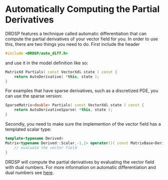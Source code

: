 # Automatically Computing the Partial Derivatives

DRDSP features a technique called automatic differentiation that can compute the partial derivatives of your vector field for you. In order to use this, there are two things you need to do. First include the header

```cpp
#include <DRDSP/auto_diff.h>
```

and use it in the model definition like so:

```cpp
MatrixXd Partials( const VectorXd& state ) const {
	return AutoDerivative( *this, state );
}
```

For examples that have sparse derivatives, such as a discretized PDE, you can use the sparse version:

```cpp
SparseMatrix<double> Partials( const VectorXd& state ) const {
	return AutoDerivativeSparse( *this, state );
}
```

Secondly, you need to make sure the implemention of the vector field has a templated scalar type:

```cpp
template<typename Derived>
Matrix<typename Derived::Scalar,-1,1> operator()( const MatrixBase<Derived>& x ) const {
	// evaluate the vector field
}
```

DRDSP will compute the partial derivatives by evaluating the vector field with dual numbers. For more information on automatic differentiation and dual numbers see [here](https://cwzx.wordpress.com/2014/05/31/automatically-computing-the-derivatives-of-a-vector-field-using-dual-numbers/).
